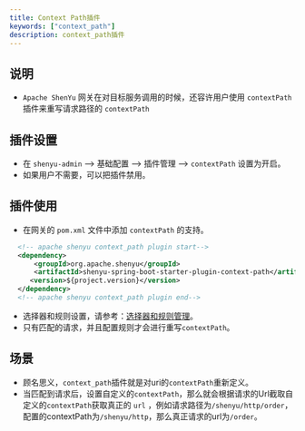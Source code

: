 ```yaml
---
title: Context Path插件
keywords: ["context_path"]
description: context_path插件
---
```


## 说明

* `Apache ShenYu` 网关在对目标服务调用的时候，还容许用户使用 `contextPath` 插件来重写请求路径的 `contextPath`

## 插件设置

- 在 `shenyu-admin` --> 基础配置 --> 插件管理 --> `contextPath` 设置为开启。
- 如果用户不需要，可以把插件禁用。

## 插件使用

- 在网关的 `pom.xml` 文件中添加 `contextPath` 的支持。

```xml
  <!-- apache shenyu context_path plugin start-->
  <dependency>
      <groupId>org.apache.shenyu</groupId>
      <artifactId>shenyu-spring-boot-starter-plugin-context-path</artifactId>
     <version>${project.version}</version>
  </dependency>
  <!-- apache shenyu context_path plugin end-->
```

- 选择器和规则设置，请参考：[选择器和规则管理](../../user-guide/admin-usage/selector-and-rule)。
- 只有匹配的请求，并且配置规则才会进行重写`contextPath`。

## 场景

* 顾名思义，`context_path`插件就是对uri的`contextPath`重新定义。
* 当匹配到请求后，设置自定义的`contextPath`，那么就会根据请求的Url截取自定义的`contextPath`获取真正的 `url` ，例如请求路径为`/shenyu/http/order`，
  配置的contextPath为`/shenyu/http`，那么真正请求的url为`/order`。
